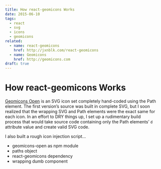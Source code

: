 ```yaml
---
title: How react-geomicons Works
date: 2015-06-10
tags:
  - react
  - svg
  - icons
  - geomicons
related:
  - name: react-geomicons
    href: http://jxnblk.com/react-geomicons
  - name: Geomicons
    href: http://geomicons.com
draft: true
---
```


# How react-geomicons Works

[Geomicons Open](http://geomicons.com) is an SVG icon set completely hand-coded using the Path element.
The first version’s source was built in complete SVG, but I soon realized that the wrapping SVG and Path elements were the exact same for each icon.
In an effort to DRY things up, I set up a rudimentary build process that would take source code containing only the Path elements’ `d` attribute value and create valid SVG code.

I also built a rough icon injection script...

- geomicons-open as npm module
- paths object
- react-geomicons dependency
- wrapping dumb component


